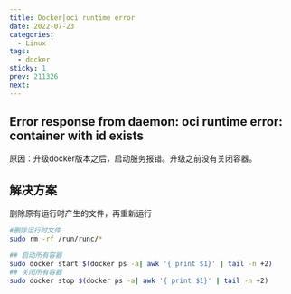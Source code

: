 ```yaml
---
title: Docker|oci runtime error
date: 2022-07-23
categories:
  - Linux
tags:
  - docker
sticky: 1
prev: 211326
next:
---
```




<!-- more -->

## Error response from daemon: oci runtime error: container with id exists

原因：升级docker版本之后，启动服务报错。升级之前没有关闭容器。

## 解决方案

删除原有运行时产生的文件，再重新运行

```bash
#删除运行时文件
sudo rm -rf /run/runc/*

## 启动所有容器
sudo docker start $(docker ps -a| awk '{ print $1}' | tail -n +2)
## 关闭所有容器
sudo docker stop $(docker ps -a| awk '{ print $1}' | tail -n +2)
```

